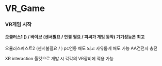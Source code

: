 # VR_Game

### VR게임 시작

#### 오큘러스1 () /  바이브 (센서필요 / 연결 필요 / 피씨가 게임 동작)  기기성능은 최고

오큘러스퀘스트2 (센서불필요 / ) pc연동 해도 되고 자유롭게 해도 가능
AA건전지 충전

XR interaction 툴킷으로 개발 시 각각의 VR장비에 적용 가능




